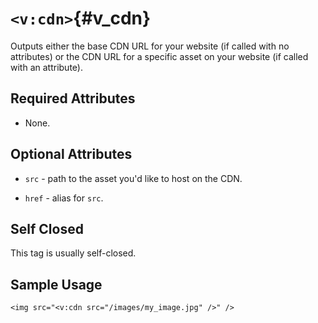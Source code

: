 # `<v:cdn>`{#v_cdn}

Outputs either the base CDN URL for your website (if called with no
attributes) or the CDN URL for a specific asset on your website (if
called with an attribute).

## Required Attributes

-   None.

## Optional Attributes

-   `src` - path to the asset you'd like to host on the CDN.

-   `href` - alias for `src`.

## Self Closed

This tag is usually self-closed.

## Sample Usage

    <img src="<v:cdn src="/images/my_image.jpg" />" />
